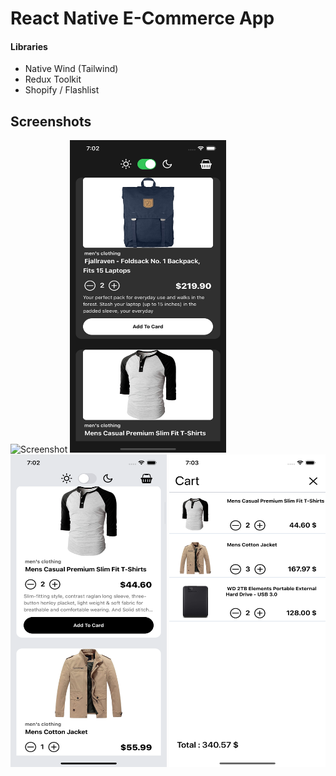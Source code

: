 #  React Native E-Commerce App


####  Libraries
- Native Wind (Tailwind)
- Redux Toolkit 
- Shopify / Flashlist  

## Screenshots
<div>

<img  alt="Screenshot" src="./resources/Home.gif" height="500" width="250" />
<img alt="Screenshot"  src="./resources/ScreenShot_1.png" height="500" width="250" />
<img alt="Screenshot"  src="./resources/ScreenShot_2.png" height="500" width="250" />
<img alt="Screenshot"  src="./resources/ScreenShot_3.png" height="500" width="250" />

</div>

